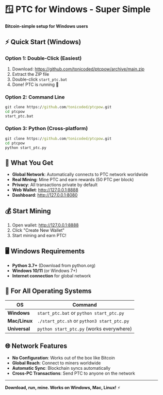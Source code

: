 # 🪟 PTC for Windows - Super Simple

**Bitcoin-simple setup for Windows users**

## ⚡ Quick Start (Windows)

### Option 1: Double-Click (Easiest)
1. Download: https://github.com/tonicoded/ptcpow/archive/main.zip
2. Extract the ZIP file
3. Double-click `start_ptc.bat`
4. Done! PTC is running 🎉

### Option 2: Command Line
```cmd
git clone https://github.com/tonicoded/ptcpow.git
cd ptcpow
start_ptc.bat
```

### Option 3: Python (Cross-platform)
```cmd
git clone https://github.com/tonicoded/ptcpow.git
cd ptcpow
python start_ptc.py
```

## 🎯 What You Get

- **Global Network**: Automatically connects to PTC network worldwide
- **Real Mining**: Mine PTC and earn rewards (50 PTC per block)  
- **Privacy**: All transactions private by default
- **Web Wallet**: http://127.0.0.1:8888
- **Dashboard**: http://127.0.0.1:8080

## 💰 Start Mining

1. Open wallet: http://127.0.0.1:8888
2. Click "Create New Wallet"
3. Start mining and earn PTC!

## 🖥️ Windows Requirements

- **Python 3.7+** (Download from python.org)
- **Windows 10/11** (or Windows 7+)
- **Internet connection** for global network

## 🚀 For All Operating Systems

| OS | Command |
|---|---|
| **Windows** | `start_ptc.bat` or `python start_ptc.py` |
| **Mac/Linux** | `./start_ptc.sh` or `python3 start_ptc.py` |
| **Universal** | `python start_ptc.py` (works everywhere) |

## 🌐 Network Features

- **No Configuration**: Works out of the box like Bitcoin
- **Global Reach**: Connect to miners worldwide  
- **Automatic Sync**: Blockchain syncs automatically
- **Cross-PC Transactions**: Send PTC to anyone on the network

---

**Download, run, mine. Works on Windows, Mac, Linux!** ⚡